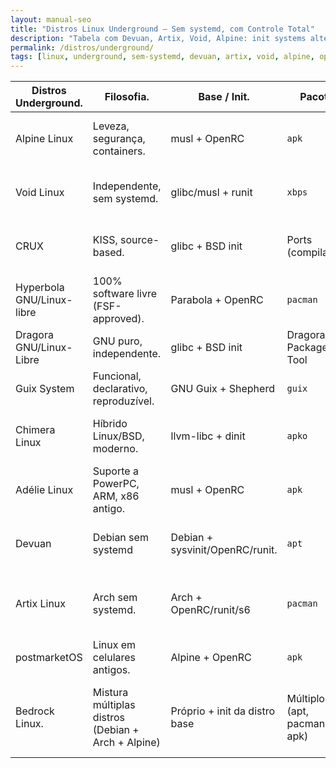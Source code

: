 ```yaml
---
layout: manual-seo
title: "Distros Linux Underground — Sem systemd, com Controle Total"
description: "Tabela com Devuan, Artix, Void, Alpine: init systems alternativos (OpenRC, runit), filosofia técnica e links oficiais."
permalink: /distros/underground/
tags: [linux, underground, sem-systemd, devuan, artix, void, alpine, openrc, runit, sysadmin]
---
```




<section class="post-content">



 



<table class="evergreen-table">
  <thead>
    <tr>
      <th>Distros Underground.</th>
      <th>Filosofia.</th>
      <th>Base / Init.</th>
      <th>Pacote.</th>
      <th>Para Quem?</th>
    </tr>
  </thead>
  <tbody>
    <tr>
      <td data-label="Distros Underground">Alpine Linux</td>
      <td data-label="Filosofia">Leveza, segurança, containers.</td>
      <td data-label="Base / Init">musl + OpenRC</td>
      <td data-label="Pacote"><code>apk</code></td>
      <td data-label="Para Quem?">DevOps, servidores, sistemas 
      embarcados.</td>
    </tr>
    <tr>
      <td data-label="Distros Underground">Void Linux</td>
      <td data-label="Filosofia">Independente, sem systemd.</td>
      <td data-label="Base / Init">glibc/musl + runit</td>
      <td data-label="Pacote"><code>xbps</code></td>
      <td data-label="Para Quem?">Quem prefere runit e simplicidade.</td>
    </tr>
    <tr>
      <td data-label="Distros Underground">CRUX</td>
      <td data-label="Filosofia">KISS, source-based.</td>
      <td data-label="Base / Init">glibc + BSD init</td>
      <td data-label="Pacote">Ports (compilação)</td>
      <td data-label="Para Quem?">Quem quer controle total via 
      compilação.</td>
    </tr>
    <tr>
      <td data-label="Distros Underground">Hyperbola GNU/Linux-libre</td>
      <td data-label="Filosofia">100% software livre (FSF-approved).</td>
      <td data-label="Base / Init">Parabola + OpenRC</td>
      <td data-label="Pacote"><code>pacman</code></td>
      <td data-label="Para Quem?">Defensores de software livre radical.</td>
    </tr>
    <tr>
      <td data-label="Distros Underground">Dragora GNU/Linux-Libre</td>
      <td data-label="Filosofia">GNU puro, independente.</td>
      <td data-label="Base / Init">glibc + BSD init</td>
      <td data-label="Pacote">Dragora Package Tool</td>
      <td data-label="Para Quem?">Quem evita Debian/Red Hat/Arch.</td>
    </tr>
    <tr>
      <td data-label="Distros Underground">Guix System</td>
      <td data-label="Filosofia">Funcional, declarativo, reproduzível.</td>
      <td data-label="Base / Init">GNU Guix + Shepherd</td>
      <td data-label="Pacote"><code>guix</code></td>
      <td data-label="Para Quem?">Cientistas, devs funcionais.</td>
    </tr>
    <tr>
      <td data-label="Distros Underground">Chimera Linux</td>
      <td data-label="Filosofia">Híbrido Linux/BSD, moderno.</td>
      <td data-label="Base / Init">llvm-libc + dinit</td>
      <td data-label="Pacote"><code>apko</code></td>
      <td data-label="Para Quem?">Early adopters de init alternativos.</td>
    </tr>
    <tr>
      <td data-label="Distros Underground">Adélie Linux</td>
      <td data-label="Filosofia">Suporte a PowerPC, ARM, x86 antigo.</td>
      <td data-label="Base / Init">musl + OpenRC</td>
      <td data-label="Pacote"><code>apk</code></td>
      <td data-label="Para Quem?">Reviver hardware antigo.</td>
    </tr>
    <tr>
      <td data-label="Distros Underground">Devuan</td>
      <td data-label="Filosofia">Debian sem systemd</td>
      <td data-label="Base / Init">Debian + sysvinit/OpenRC/runit.</td>
      <td data-label="Pacote"><code>apt</code></td>
      <td data-label="Para Quem?">Usuários de Debian que rejeitam 
      systemd.</td>
    </tr>
    <tr>
      <td data-label="Distros Underground">Artix Linux</td>
      <td data-label="Filosofia">Arch sem systemd.</td>
      <td data-label="Base / Init">Arch + OpenRC/runit/s6</td>
      <td data-label="Pacote"><code>pacman</code></td>
      <td data-label="Para Quem?">Usuários do Arch que querem escolha 
      de init.</td>
    </tr>
    <tr>
      <td data-label="Distros Underground">postmarketOS</td>
      <td data-label="Filosofia">Linux em celulares antigos.</td>
      <td data-label="Base / Init">Alpine + OpenRC</td>
      <td data-label="Pacote"><code>apk</code></td>
      <td data-label="Para Quem?">Hacking de dispositivos móveis.</td>
    </tr>
    <tr>
      <td data-label="Distros Underground">Bedrock Linux.</td>
      <td data-label="Filosofia">Mistura múltiplas distros (Debian + Arch + Alpine)</td>
      <td data-label="Base / Init">Próprio + init da distro base</td>
      <td data-label="Pacote">Múltiplos (apt, pacman, apk)</td>
      <td data-label="Para Quem?">Quem quer pacotes de várias distros 
      no mesmo sistema.</td>
    </tr>
  </tbody>
</table>




</section>






